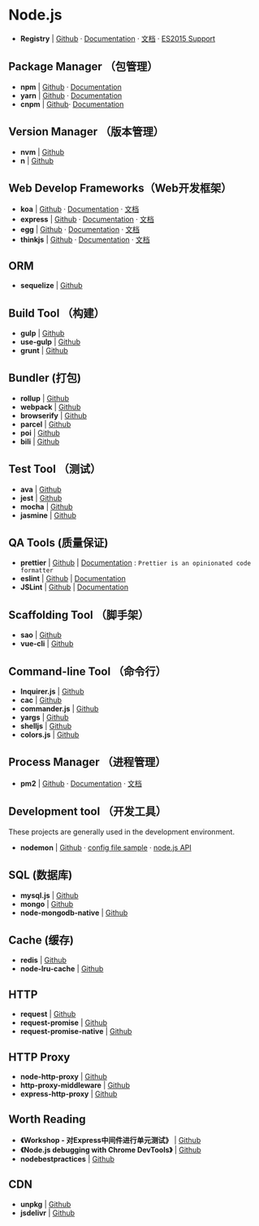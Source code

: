 # Node.js

- **Registry** | [Github](https://github.com/nodejs/node) · [Documentation](https://nodejs.org/en/docs/) · [文档](http://nodejs.cn/api/) · [ES2015 Support](http://node.green/)


## Package Manager （包管理）

- **npm** | [Github](https://github.com/npm/npm) · [Documentation](https://docs.npmjs.com/)
- **yarn** | [Github](https://github.com/yarnpkg/yarn) · [Documentation](https://yarnpkg.com/en/docs)
- **cnpm** | [Github](https://github.com/cnpm/cnpm)· [Documentation](http://npm.taobao.org/)


## Version Manager （版本管理）

- **nvm** | [Github](https://github.com/creationix/nvm)
- **n** | [Github](https://github.com/tj/n)


## Web Develop Frameworks（Web开发框架）

- **koa** | [Github][1]      · [Documentation][2]  · [文档][3]
- **express** | [Github][4]  · [Documentation][5]  · [文档][6]
- **egg** | [Github][7]      · [Documentation][8]  · [文档][9]
- **thinkjs** | [Github][10] · [Documentation][11] · [文档][12]


## ORM

- **sequelize** | [Github](https://github.com/sequelize/sequelize)

## Build Tool （构建）

- **gulp** | [Github](https://github.com/gulpjs/gulp)
- **use-gulp** | [Github](https://github.com/Platform-CUF/use-gulp)
- **grunt** | [Github](https://github.com/gruntjs/grunt)


## Bundler (打包)

- **rollup** | [Github](https://github.com/rollup/rollup)
- **webpack** | [Github](https://github.com/webpack/webpack)
- **browserify** | [Github](https://github.com/browserify/browserify)
- **parcel** | [Github](https://github.com/parcel-bundler/parcel)
- **poi** | [Github](https://github.com/egoist/poi)
- **bili** | [Github](https://github.com/egoist/bili)


## Test Tool （测试）

- **ava** | [Github](https://github.com/avajs/ava)
- **jest** | [Github](https://github.com/facebook/jest)
- **mocha** | [Github](https://github.com/mochajs/mocha)
- **jasmine** | [Github](https://github.com/jasmine/jasmine)


## QA Tools (质量保证)

- **prettier** | [Github](https://github.com/prettier/prettier) | [Documentation](https://prettier.io/) : `Prettier is an opinionated code formatter`
- **eslint** | [Github](https://github.com/eslint/eslint) | [Documentation](https://eslint.org/)
- **JSLint** | [Github](https://github.com/douglascrockford/JSLint) | [Documentation](https://eslint.org/)


## Scaffolding Tool （脚手架）

- **sao** | [Github](https://github.com/saojs/sao)
- **vue-cli** | [Github](https://github.com/vuejs/vue-cli)


## Command-line Tool （命令行）

- **Inquirer.js** | [Github](https://github.com/sboudrias/Inquirer.js)
- **cac** | [Github](https://github.com/cacjs/cac)
- **commander.js** | [Github](https://github.com/tj/commander.js)
- **yargs** | [Github](https://github.com/yargs/yargs)
- **shelljs** | [Github](http://documentup.com/shelljs/shelljs)
- **colors.js** | [Github](https://github.com/marak/colors.js/)


## Process Manager （进程管理）

- **pm2** | [Github](https://github.com/Unitech/PM2/) · [Documentation](http://pm2.keymetrics.io/) · [文档](https://wohugb.gitbooks.io/pm2)


## Development tool （开发工具）

These projects are generally used in the development environment.

- **nodemon** | [Github](https://github.com/remy/nodemon) · [config file sample](https://github.com/remy/nodemon/blob/master/doc/sample-nodemon.md) · [node.js API](https://github.com/remy/nodemon/blob/master/doc/requireable.md)


## SQL (数据库)

- **mysql.js** | [Github](https://github.com/mysqljs/mysql)
- **mongo** | [Github](https://github.com/mongodb/mongo)
- **node-mongodb-native** | [Github](https://github.com/mongodb/node-mongodb-native)


## Cache (缓存)

- **redis** | [Github](https://github.com/antirez/redis)
- **node-lru-cache** | [Github](https://github.com/isaacs/node-lru-cache)

## HTTP

- **request** | [Github](https://github.com/request/request)
- **request-promise** | [Github](https://github.com/request/request-promise)
- **request-promise-native** | [Github](https://github.com/request/request-promise-native)

## HTTP Proxy

- **node-http-proxy** | [Github](https://github.com/nodejitsu/node-http-proxy)
- **http-proxy-middleware** | [Github](https://github.com/chimurai/http-proxy-middleware)
- **express-http-proxy** | [Github](https://github.com/villadora/express-http-proxy)


## Worth Reading

- **《Workshop - 对Express中间件进行单元测试》** | [Github](http://blog.leapoahead.com/2015/09/09/unittesting-express-middlewares/)
- **《Node.js debugging with Chrome DevTools》** | [Github](https://hospodarets.com/nodejs-debugging-in-chrome-devtools?utm_source=javascriptweekly&utm_medium=email)
- **nodebestpractices** | [Github](https://github.com/i0natan/nodebestpractices)


## CDN

- **unpkg** | [Github](https://github.com/unpkg/unpkg)
- **jsdelivr** | [Github](https://github.com/jsdelivr/jsdelivr)


[1]: https://github.com/koajs/koa
[2]: http://koajs.com/
[3]: http://www.koacn.com/
[4]: https://github.com/expressjs/express
[5]: http://expressjs.com/
[6]: http://expressjs.com/zh-cn/
[7]: https://github.com/eggjs/egg/
[8]: https://eggjs.org/en/index.html
[9]: https://eggjs.org/
[10]: https://github.com/thinkjs/thinkjs
[11]: https://thinkjs.org/en/doc/3.0/index.html
[12]: https://thinkjs.org/
